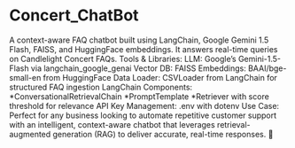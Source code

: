 # Concert_ChatBot
A context-aware FAQ chatbot built using LangChain, Google Gemini 1.5 Flash, FAISS, and HuggingFace embeddings. It answers real-time queries on Candlelight Concert FAQs.
Tools & Libraries:
   LLM: Google’s Gemini-1.5-Flash via langchain_google_genai
   Vector DB: FAISS
   Embeddings: BAAI/bge-small-en from HuggingFace
   Data Loader: CSVLoader from LangChain for structured FAQ ingestion
   LangChain Components:
     *ConversationalRetrievalChain
     *PromptTemplate
     *Retriever with score threshold for relevance
   API Key Management: .env with dotenv
Use Case:
 Perfect for any business looking to automate repetitive customer support with an intelligent, context-aware chatbot that leverages retrieval-augmented generation (RAG) to deliver accurate, real-time responses. 🚀
